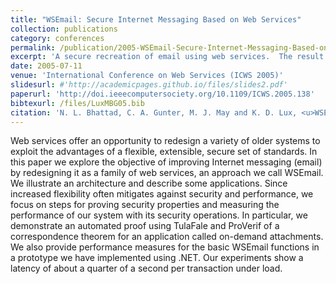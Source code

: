 ```yaml
---
title: "WSEmail: Secure Internet Messaging Based on Web Services"
collection: publications
category: conferences
permalink: /publication/2005-WSEmail-Secure-Internet-Messaging-Based-on-Web-Services
excerpt: 'A secure recreation of email using web services.  The result is a more secure and private, but open messaging system.'
date: 2005-07-11
venue: 'International Conference on Web Services (ICWS 2005)'
slidesurl: #'http://academicpages.github.io/files/slides2.pdf'
paperurl: 'http://doi.ieeecomputersociety.org/10.1109/ICWS.2005.138'
bibtexurl: /files/LuxMBG05.bib
citation: 'N. L. Bhattad, C. A. Gunter, M. J. May and K. D. Lux, <u>WSEmail: Secure Internet Messaging Based on Web Services</u>, in <i>Proceedings 2005 IEEE International Conference on Web Service</i>, Orlando, FL, 2005, pp. 75-82, doi: 10.1109/ICWS.2005.138.'
---
```


Web services offer an opportunity to redesign a variety of older systems to exploit the advantages of a flexible, extensible, secure set of standards. In this paper we explore the objective of improving Internet messaging (email) by redesigning it as a family of web services, an approach we call WSEmail. We illustrate an architecture and describe some applications. Since increased flexibility often mitigates against security and performance, we focus on steps for proving security properties and measuring the performance of our system with its security operations. In particular, we demonstrate an automated proof using TulaFale and ProVerif of a correspondence theorem for an application called on-demand attachments. We also provide performance measures for the basic WSEmail functions in a prototype we have implemented using .NET. Our experiments show a latency of about a quarter of a second per transaction under load.
